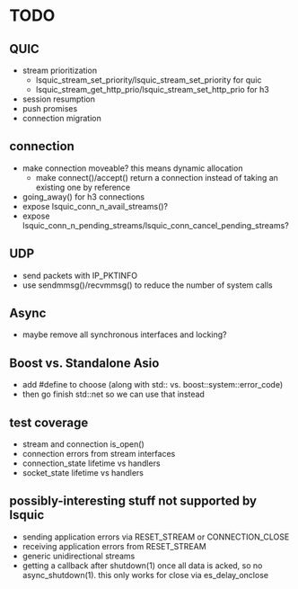 # TODO

## QUIC

* stream prioritization
	- lsquic_stream_set_priority/lsquic_stream_set_priority for quic
	- lsquic_stream_get_http_prio/lsquic_stream_set_http_prio for h3
* session resumption
* push promises
* connection migration

## connection

* make connection moveable? this means dynamic allocation
	- make connect()/accept() return a connection instead of taking an existing one by reference
* going_away() for h3 connections
* expose lsquic_conn_n_avail_streams()?
* expose lsquic_conn_n_pending_streams/lsquic_conn_cancel_pending_streams?

## UDP

* send packets with IP_PKTINFO
* use sendmmsg()/recvmmsg() to reduce the number of system calls

## Async

* maybe remove all synchronous interfaces and locking?

## Boost vs. Standalone Asio

* add #define to choose (along with std:: vs. boost::system::error_code)
* then go finish std::net so we can use that instead

## test coverage

* stream and connection is_open()
* connection errors from stream interfaces
* connection_state lifetime vs handlers
* socket_state lifetime vs handlers

## possibly-interesting stuff not supported by lsquic

* sending application errors via RESET_STREAM or CONNECTION_CLOSE
* receiving application errors from RESET_STREAM
* generic unidirectional streams
* getting a callback after shutdown(1) once all data is acked, so no async_shutdown(1). this only works for close via es_delay_onclose
